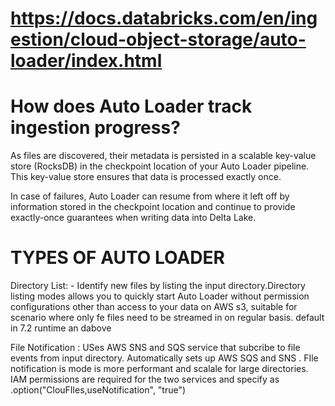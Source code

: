 # https://docs.databricks.com/en/ingestion/cloud-object-storage/auto-loader/index.html
# How does Auto Loader track ingestion progress?

As files are discovered, their metadata is persisted in a scalable key-value store (RocksDB) in the checkpoint location of your Auto Loader pipeline. This key-value store ensures that data is processed exactly once.

In case of failures, Auto Loader can resume from where it left off by information stored in the checkpoint location and continue to provide exactly-once guarantees when writing data into Delta Lake. 

# TYPES OF AUTO LOADER
 Directory List: 
    - Identify new files by listing the input directory.Directory listing modes allows you to quickly start Auto Loader without permission configurations other than access to your data on AWS s3, suitable for scenario where only fe files need to be streamed in on regular basis. default in 7.2 runtime an dabove

 File Notification :
    USes AWS SNS and SQS service that subcribe to file events from input directory. Automatically sets up AWS SQS and SNS . FIle notification is mode is more performant and scalale for large directories. IAM permissions are required for the two services and specify as .option("ClouFIles,useNotification", "true")
   